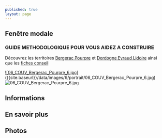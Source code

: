```yaml
---
published: true
layout: page
---
```


## Fenêtre modale
### GUIDE METHODOLOGIQUE POUR VOUS AIDEZ A CONSTRUIRE

Découvrez les territoires 
[Bergerac Pourpre](https://fr.calameo.com/read/004999995586e1f708eb5) et [Dordogne Eyraud Lidoire](https://fr.calameo.com/read/0049999957d00bad6bae7)
ainsi que les [fiches conseil](http://cauedordogne.com/25-fiches-conseils/)

[![06_COUV_Bergerac_Pourpre_6.jpg]](https://fr.calameo.com/read/004999995586e1f708eb5)({{site.baseurl}}/data/images/6/portrait/06_COUV_Bergerac_Pourpre_6.jpg) ![06_COUV_Bergerac_Pourpre_6.jpg]({{site.baseurl}}/data/images/6/portrait/06_COUV_Bergerac_Pourpre_6.jpg)


## Informations

## En savoir plus

## Photos

